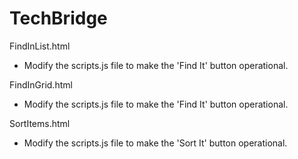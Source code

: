 # TechBridge 

FindInList.html
* Modify the scripts.js file to make the 'Find It' button operational.

FindInGrid.html
* Modify the scripts.js file to make the 'Find It' button operational.

SortItems.html
* Modify the scripts.js file to make the 'Sort It' button operational.
